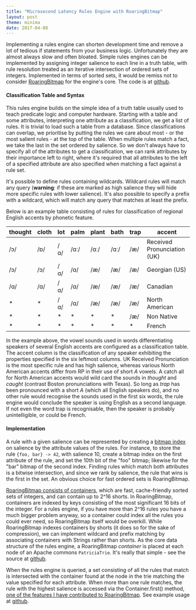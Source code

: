 ```yaml
---
title: "Microsecond Latency Rules Engine with RoaringBitmap"
layout: post
theme: minima
date: 2017-04-08
---
```


Implementing a rules engine can shorten development time and remove a lot of tedious if statements from your business logic. Unfortunately they are almost always slow and often bloated. Simple rules engines can be implemented by assigning integer salience to each line in a truth table, with rule resolution treated as an iterative intersection of ordered sets of integers. Implemented in terms of sorted sets, it would be remiss not to consider [RoaringBitmap](https://github.com/RoaringBitmap/RoaringBitmap) for the engine's core. The code is at [github](https://github.com/richardstartin/rst).

#### Classification Table and Syntax

This rules engine builds on the simple idea of a truth table usually used to teach predicate logic and computer hardware. Starting with a table and some attributes, interpreting one attribute as a classification, we get a list of rules. It is trivial to load such a table from a database. Since classifications can overlap, we prioritise by putting the rules we care about most - or the most salient rules - at the top of the table. When multiple rules match a fact, we take the last in the set ordered by salience. So we don't always have to specify all of the attributes to get a classification, we can rank attributes by their importance left to right, where it's required that all attributes to the left of a specified attribute are also specified when matching a fact against a rule set.

It's possible to define rules containing wildcards. Wildcard rules will match any query (**warning**: if these are marked as high salience they will hide more specific rules with lower salience). It's also possible to specify a prefix with a wildcard, which will match any query that matches at least the prefix.

Below is an example table consisting of rules for classification of regional English accents by phonetic feature.

|thought|cloth|lot|palm|plant|bath|trap|accent|
|--- |--- |--- |--- |--- |--- |--- |--- |
|/ɔ/|/ɒ/|/ɑ/|/ɑː/|/ɑː/|/ɑː/|/æ/|Received Pronunciation (UK)|
|/ɔ/|/ɔ/|/ɑ/|/ɑ/|/æ/|/æ/|/æ/|Georgian (US)|
|/ɑ/|/ɑ/|/ɑ/|/ɑ/|/æ/|/æ/|/æ/|Canadian|
|*|*|/ɑ/|/ɑ/|/æ/|/æ/|/æ/|North American|
|*|*|*|*|*|*|/æ/|Non Native|
|*|*|*|*|*|*|*|French|


In the example above, the vowel sounds used in words differentiating speakers of several English accents are configured as a classification table. The accent column is the classification of any speaker exhibiting the properties specified in the six leftmost columns. UK Received Pronunciation is the most specific rule and has high salience, whereas various North American accents differ from RP in their use of short _A_ vowels. A catch all for North American accents would wild card the sounds in _thought_ and _caught_ (contrast Boston pronunciations with Texas). So long as _trap_ has been pronounced with a short _A_ (which all English speakers do), and no other rule would recognise the sounds used in the first six words, the rule engine would conclude the speaker is using English as a second language. If not even the word trap is recognisable, then the speaker is probably unintelligible, or could be French. 

#### Implementation

A rule with a given salience can be represented by creating a [bitmap index](https://richardstartin.github.io/posts/how-a-bitmap-index-works) on salience by the attribute values of the rules. For instance, to store the rule `{foo, bar} -> 42`, with salience 10, create a bitmap index on the first attribute of the rule, and set the 10th bit of the "foo" bitmap; likewise for the "bar" bitmap of the second index. Finding rules which match both attributes is a bitwise intersection, and since we rank by salience, the rule that wins is the first in the set. An obvious choice for fast ordered sets is RoaringBitmap.

[RoaringBitmap consists of containers](https://richardstartin.github.io/posts/a-quick-look-at-roaringbitmap/), which are fast, cache-friendly sorted sets of integers, and can contain up to 2^16 shorts. In RoaringBitmap, containers are indexed by keys consisting of the most significant 16 bits of the integer. For a rules engine, if you have more than 2^16 rules you have a much bigger problem anyway, so a container could index all the rules you could ever need, so RoaringBitmap itself would be overkill. While RoaringBitmap indexes containers by shorts (it does so for the sake of compression), we can implement wildcard and prefix matching by associating containers with Strings rather than shorts. As the core data structure of the rules engine, a RoaringBitmap _container_ is placed at each node of an Apache commons `PatriciaTrie`. It's really that simple - see the source at [github](https://github.com/richardstartin/rst/blob/master/src/main/java/com/openkappa/rst/Classifier.java).

When the rules engine is queried, a set consisting of all the rules that match is intersected with the container found at the node in the trie matching the value specified for each attribute. When more than one rule matches, the rule with the highest salience is accessed via the Container.first() method, [one of the features I have contributed to RoaringBitmap](https://github.com/RoaringBitmap/RoaringBitmap/pull/148). See example usage at [github](https://github.com/richardstartin/rst/blob/master/src/test/java/com/openkappa/rst/ClassifierTest.java).

 

 
